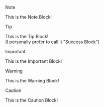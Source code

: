 > [!NOTE]  
> This is the Note Block!

> [!TIP]
> This is the Tip Block!
> <br> (I personally prefer to call it "Success Block")

> [!IMPORTANT]  
> This is the Important Block!

> [!WARNING]  
> This is the Warning Block!

> [!CAUTION]
> This is the Caution Block!